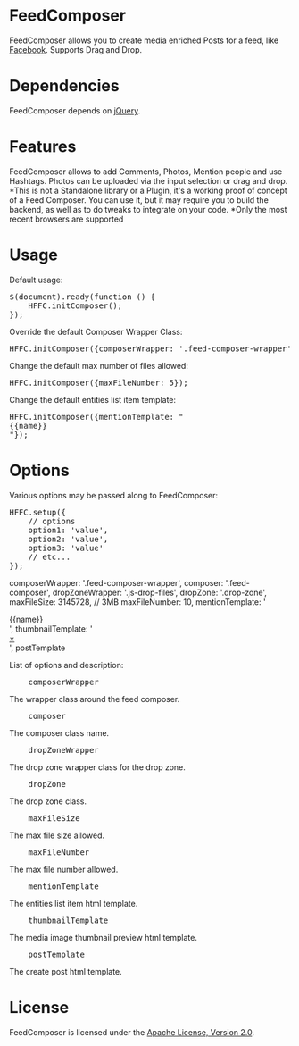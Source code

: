 FeedComposer
===========

FeedComposer allows you to create media enriched Posts for a feed, like [Facebook](http://facebook.com). Supports Drag and Drop.


Dependencies
========

FeedComposer depends on [jQuery](http://jquery.com).

Features
========

FeedComposer allows to add Comments, Photos, Mention people and use Hashtags. Photos can be uploaded via the input selection or drag and drop.
*This is not a Standalone library or a Plugin, it's a working proof of concept of a Feed Composer. You can use it, but it may require you to build the backend, as well as to do tweaks to integrate on your code.
*Only the most recent browsers are supported

Usage
========

Default usage:

<pre>
$(document).ready(function () {
    HFFC.initComposer();
});
</pre>

Override the default Composer Wrapper Class:

<pre>
HFFC.initComposer({composerWrapper: '.feed-composer-wrapper'});
</pre>

Change the default max number of files allowed:

<pre>
HFFC.initComposer({maxFileNumber: 5});
</pre>

Change the default entities list item template:

<pre>
HFFC.initComposer({mentionTemplate: "<div>{{name}}</div>"});
</pre>

Options
=======

Various options may be passed along to FeedComposer:

<pre>
HFFC.setup({
	// options
	option1: 'value',
	option2: 'value',
	option3: 'value'
	// etc...
});
</pre>

composerWrapper: '.feed-composer-wrapper',
            composer: '.feed-composer',
            dropZoneWrapper: '.js-drop-files',
            dropZone: '.drop-zone',
            maxFileSize: 3145728, // 3MB
            maxFileNumber: 10,
            mentionTemplate: '<div class="mention-item" data-name="{{name}}" data-id="{{id}}"><img src="{{avatar_url}}" alt=""/>{{name}}</div>',
            thumbnailTemplate: '<div class="thumbnail" data-id="{{id}}"><a href="#" class="close">&times;</a><div class="progress"><div class="bar progress-bar" role="progressbar" aria-valuenow="0" aria-valuemin="0" aria-valuemax="100"></div></div><img src="{{img}}" alt=""></div>',
            postTemplate

List of options and description:

<pre>
    composerWrapper
</pre>
The wrapper class around the feed composer.

<pre>
    composer
</pre>
The composer class name.

<pre>
    dropZoneWrapper
</pre>
The drop zone wrapper class for the drop zone.

<pre>
    dropZone
</pre>
The drop zone class.

<pre>
    maxFileSize
</pre>
The max file size allowed.

<pre>
    maxFileNumber
</pre>
The max file number allowed.

<pre>
    mentionTemplate
</pre>
The entities list item html template.

<pre>
    thumbnailTemplate
</pre>
The media image thumbnail preview html template.

<pre>
    postTemplate
</pre>
The create post html template.

License
========

FeedComposer is licensed under the [Apache License, Version 2.0](http://www.apache.org/licenses/LICENSE-2.0).